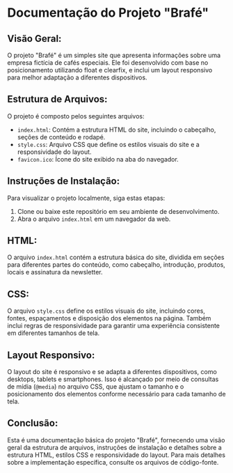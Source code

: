 # Documentação do Projeto "Brafé"

## Visão Geral:
O projeto "Brafé" é um simples site que apresenta informações sobre uma empresa fictícia de cafés especiais. Ele foi desenvolvido com base no posicionamento utilizando float e clearfix, e inclui um layout responsivo para melhor adaptação a diferentes dispositivos.

## Estrutura de Arquivos:
O projeto é composto pelos seguintes arquivos:

- `index.html`: Contém a estrutura HTML do site, incluindo o cabeçalho, seções de conteúdo e rodapé.
- `style.css`: Arquivo CSS que define os estilos visuais do site e a responsividade do layout.
- `favicon.ico`: Ícone do site exibido na aba do navegador.

## Instruções de Instalação:
Para visualizar o projeto localmente, siga estas etapas:

1. Clone ou baixe este repositório em seu ambiente de desenvolvimento.
2. Abra o arquivo `index.html` em um navegador da web.

## HTML:
O arquivo `index.html` contém a estrutura básica do site, dividida em seções para diferentes partes do conteúdo, como cabeçalho, introdução, produtos, locais e assinatura da newsletter.

## CSS:
O arquivo `style.css` define os estilos visuais do site, incluindo cores, fontes, espaçamentos e disposição dos elementos na página. Também inclui regras de responsividade para garantir uma experiência consistente em diferentes tamanhos de tela.

## Layout Responsivo:
O layout do site é responsivo e se adapta a diferentes dispositivos, como desktops, tablets e smartphones. Isso é alcançado por meio de consultas de mídia (`@media`) no arquivo CSS, que ajustam o tamanho e o posicionamento dos elementos conforme necessário para cada tamanho de tela.

## Conclusão:
Esta é uma documentação básica do projeto "Brafé", fornecendo uma visão geral da estrutura de arquivos, instruções de instalação e detalhes sobre a estrutura HTML, estilos CSS e responsividade do layout. Para mais detalhes sobre a implementação específica, consulte os arquivos de código-fonte.
